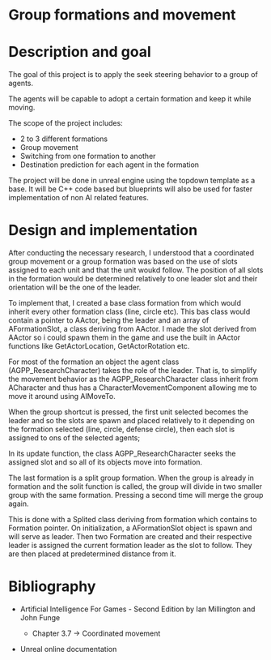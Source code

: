 # Group formations and movement

# Description and goal

The goal of this project is to apply the seek steering behavior to a group of agents.

The agents will be capable to adopt a certain formation and keep it while moving.

The scope of the project includes:
  - 2 to 3 different formations
  - Group movement
  - Switching from one formation to another
  - Destination prediction for each agent in the formation
  
 
 The project will be done in unreal engine using the topdown template as a base. It will be C++ code based but blueprints will also be used for faster implementation of non AI related features.
 
 # Design and implementation
 
 After conducting the necessary research, I understood that a coordinated group movement or a group formation was based on the use of slots assigned to each unit and that the unit woukd follow. The position of all slots in the formation would be determined relatively to one leader slot and their orientation will be the one of the leader.
 
 To implement that, I created a base class formation from which would inherit every other formation class (line, circle etc). This bas class would contain a pointer to AActor, being the leader and an array of AFormationSlot, a class deriving from AActor. 
 I made the slot derived from AActor so i could spawn them in the game and use the built in AActor functions like GetActorLocation, GetActorRotation etc.
 
 For most of the formation an object the agent class (AGPP_ResearchCharacter) takes the role of the leader. That is, to simplify the movement behavior as the AGPP_ResearchCharacter class inherit from ACharacter and thus has a CharacterMovementComponent allowing me to move it around using AIMoveTo.
 
 When the group shortcut is pressed, the first unit selected becomes the leader and so the slots are spawn and placed relatively to it depending on the formation selected (line, circle, defense circle), then each slot is assigned to ons of the selected agents;
 
 In its update function, the class AGPP_ResearchCharacter seeks the assigned slot and so all of its objects move into formation.
 
 The last formation is a split group formation. When the group is already in formation and the solit function is called, the group will divide in two smaller group with the same formation. Pressing a second time will merge the group again.
 
 This is done with a Splited class deriving from formation which contains to Formation pointer. On initialization, a AFormationSlot object is spawn and will serve as leader. Then two Formation are created and their respective leader is assigned the current formation leader as the slot to follow. They are then placed at predetermined distance from it.
 
# Bibliography
 
- Artificial Intelligence For Games - Second Edition by Ian Millington and John Funge 
  - Chapter 3.7 -> Coordinated movement
  
 - Unreal online documentation
